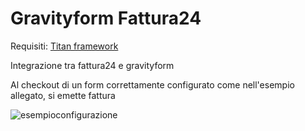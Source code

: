 # Gravityform Fattura24

Requisiti:
[Titan framework](https://it.wordpress.org/plugins/titan-framework/)

Integrazione tra fattura24 e gravityform

Al checkout di un form correttamente configurato come nell'esempio allegato, si emette fattura

![esempioconfigurazione](https://i.imgur.com/RQ8ZBsa.jpg)

